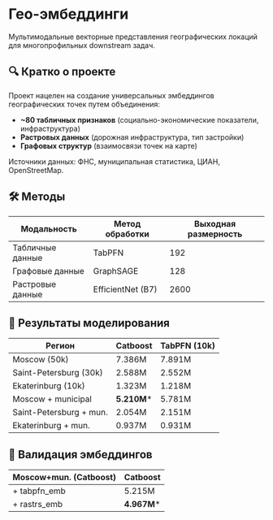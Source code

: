 # Гео-эмбеддинги

Мультимодальные векторные представления географических локаций для многопрофильных downstream задач.

## 🔍 Кратко о проекте

Проект нацелен на создание универсальных эмбеддингов географических точек путем объединения:
- **~80 табличных признаков** (социально-экономические показатели, инфраструктура)
- **Растровых данных** (дорожная инфраструктура, тип застройки)
- **Графовых структур** (взаимосвязи точек на карте)

Источники данных: ФНС, муниципальная статистика, ЦИАН, OpenStreetMap.

## 🛠️ Методы

| Модальность       | Метод обработки         | Выходная размерность |
|-------------------|-------------------------|----------------------|
| Табличные данные  | TabPFN                  | 192                  |
| Графовые данные   | GraphSAGE               | 128                  |
| Растровые данные  | EfficientNet (B7)       | 2600                 |

## 🌟 Результаты моделирования

| Регион                | Catboost | TabPFN (10k) |
|-----------------------|----------|--------------|
| Moscow (50k)          | 7.386M   | 7.891M       |
| Saint-Petersburg (30k)| 2.588M   | 2.552M       |
| Ekaterinburg (10k)    | 1.323M   | 1.218M       |
| Moscow + municipal    | **5.210M***   | 5.781M       |
| Saint-Petersburg + mun.| 2.054M   | 2.151M       |
| Ekaterinburg + mun.   | 0.937M   | 0.931M       |

## 🌟 Валидация эмбеддингов

| Moscow+mun. (Catboost)| Catboost  |
|-----------------------|-----------|
| + tabpfn_emb          | 5.215M    |
| + rastrs_emb          | **4.967M***    |
